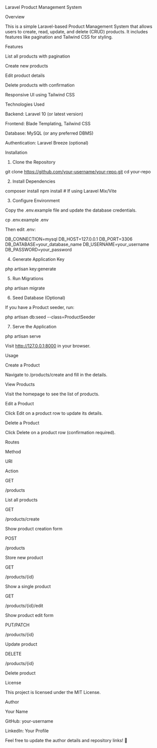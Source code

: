Laravel Product Management System

Overview

This is a simple Laravel-based Product Management System that allows users to create, read, update, and delete (CRUD) products. It includes features like pagination and Tailwind CSS for styling.

Features

List all products with pagination

Create new products

Edit product details

Delete products with confirmation

Responsive UI using Tailwind CSS

Technologies Used

Backend: Laravel 10 (or latest version)

Frontend: Blade Templating, Tailwind CSS

Database: MySQL (or any preferred DBMS)

Authentication: Laravel Breeze (optional)

Installation

1. Clone the Repository

 git clone https://github.com/your-username/your-repo.git
 cd your-repo

2. Install Dependencies

composer install
npm install  # If using Laravel Mix/Vite

3. Configure Environment

Copy the .env.example file and update the database credentials.

cp .env.example .env

Then edit .env:

DB_CONNECTION=mysql
DB_HOST=127.0.0.1
DB_PORT=3306
DB_DATABASE=your_database_name
DB_USERNAME=your_username
DB_PASSWORD=your_password

4. Generate Application Key

php artisan key:generate

5. Run Migrations

php artisan migrate

6. Seed Database (Optional)

If you have a Product seeder, run:

php artisan db:seed --class=ProductSeeder

7. Serve the Application

php artisan serve

Visit http://127.0.0.1:8000 in your browser.

Usage

Create a Product

Navigate to /products/create and fill in the details.

View Products

Visit the homepage to see the list of products.

Edit a Product

Click Edit on a product row to update its details.

Delete a Product

Click Delete on a product row (confirmation required).

Routes

Method

URI

Action

GET

/products

List all products

GET

/products/create

Show product creation form

POST

/products

Store new product

GET

/products/{id}

Show a single product

GET

/products/{id}/edit

Show product edit form

PUT/PATCH

/products/{id}

Update product

DELETE

/products/{id}

Delete product

License

This project is licensed under the MIT License.

Author

Your Name

GitHub: your-username

LinkedIn: Your Profile

Feel free to update the author details and repository links! 🚀
